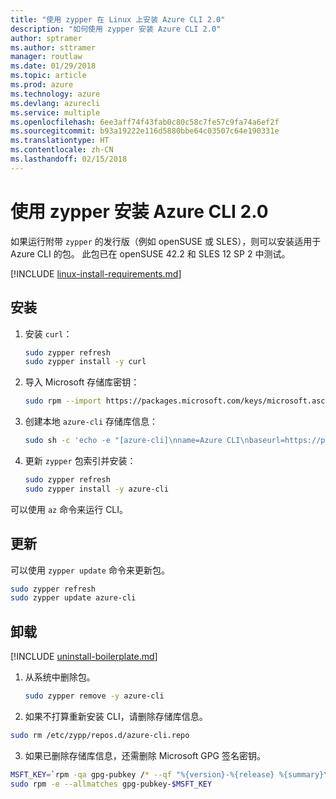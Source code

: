 ```yaml
---
title: "使用 zypper 在 Linux 上安装 Azure CLI 2.0"
description: "如何使用 zypper 安装 Azure CLI 2.0"
author: sptramer
ms.author: sttramer
manager: routlaw
ms.date: 01/29/2018
ms.topic: article
ms.prod: azure
ms.technology: azure
ms.devlang: azurecli
ms.service: multiple
ms.openlocfilehash: 6ee3aff74f43fab0c80c58c7fe57c9fa74a6ef2f
ms.sourcegitcommit: b93a19222e116d5880bbe64c03507c64e190331e
ms.translationtype: HT
ms.contentlocale: zh-CN
ms.lasthandoff: 02/15/2018
---
```

# <a name="install-azure-cli-20-with-zypper"></a>使用 zypper 安装 Azure CLI 2.0

如果运行附带 `zypper` 的发行版（例如 openSUSE 或 SLES），则可以安装适用于 Azure CLI 的包。 此包已在 openSUSE 42.2 和 SLES 12 SP 2 中测试。

[!INCLUDE [linux-install-requirements.md](includes/linux-install-requirements.md)]

## <a name="install"></a>安装

1. 安装 `curl`：

   ```bash
   sudo zypper refresh
   sudo zypper install -y curl
   ```

2. 导入 Microsoft 存储库密钥：

   ```bash
   sudo rpm --import https://packages.microsoft.com/keys/microsoft.asc
   ```

3. 创建本地 `azure-cli` 存储库信息：

   ```bash
   sudo sh -c 'echo -e "[azure-cli]\nname=Azure CLI\nbaseurl=https://packages.microsoft.com/yumrepos/azure-cli\nenabled=1\ntype=rpm-md\ngpgcheck=1\ngpgkey=https://packages.microsoft.com/keys/microsoft.asc" > /etc/zypp/repos.d/azure-cli.repo'
   ```

4. 更新 `zypper` 包索引并安装：

   ```bash
   sudo zypper refresh
   sudo zypper install -y azure-cli
   ```

可以使用 `az` 命令来运行 CLI。

## <a name="update"></a>更新

可以使用 `zypper update` 命令来更新包。

```bash
sudo zypper refresh
sudo zypper update azure-cli
```

## <a name="uninstall"></a>卸载

[!INCLUDE [uninstall-boilerplate.md](includes/uninstall-boilerplate.md)]

1. 从系统中删除包。

    ```bash
    sudo zypper remove -y azure-cli
    ```

2. 如果不打算重新安装 CLI，请删除存储库信息。

  ```bash
  sudo rm /etc/zypp/repos.d/azure-cli.repo
  ```

3. 如果已删除存储库信息，还需删除 Microsoft GPG 签名密钥。

  ```bash
  MSFT_KEY=`rpm -qa gpg-pubkey /* --qf "%{version}-%{release} %{summary}\n" | grep Microsoft | awk '{print $1}'`
  sudo rpm -e --allmatches gpg-pubkey-$MSFT_KEY
  ```

